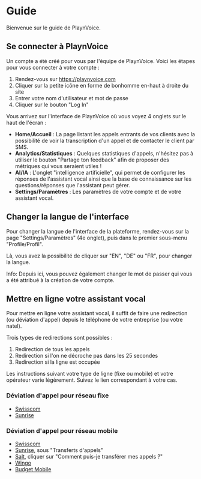 # Guide

Bienvenue sur le guide de PlaynVoice.


## Se connecter à PlaynVoice

Un compte a été créé pour vous par l'équipe de PlaynVoice. Voici les étapes pour vous connecter à votre compte :

1. Rendez-vous sur https://playnvoice.com
2. Cliquer sur la petite icône en forme de bonhomme en-haut à droite du site
3. Entrer votre nom d'utilisateur et mot de passe
4. Cliquer sur le bouton "Log In"

Vous arrivez sur l'interface de PlaynVoice où vous voyez 4 onglets sur le haut de l'écran :
- **Home/Accueil** : La page listant les appels entrants de vos clients avec la possibilité de voir la transcription d'un appel et de contacter le client par SMS.
- **Analytics/Statistiques** : Quelques statistiques d'appels, n'hésitez pas à utiliser le bouton "Partage ton feedback" afin de proposer des métriques qui vous seraient utiles !
- **AI/IA** : L'onglet "intelligence artificielle", qui permet de configurer les réponses de l'assistant vocal ainsi que la base de connaissance sur les questions/réponses que l'assistant peut gérer.
- **Settings/Paramètres** : Les paramètres de votre compte et de votre assistant vocal.


## Changer la langue de l'interface

Pour changer la langue de l'interface de la plateforme, rendez-vous sur la page "Settings/Paramètres" (4e onglet), puis dans le premier sous-menu "Profile/Profil".

Là, vous avez la possibilité de cliquer sur "EN", "DE" ou "FR", pour changer la langue.

Info: Depuis ici, vous pouvez également changer le mot de passer qui vous a été attribué à la création de votre compte.


## Mettre en ligne votre assistant vocal

Pour mettre en ligne votre assistant vocal, il suffit de faire une redirection  (ou déviation d'appel) depuis le téléphone de votre entreprise (ou votre natel).

Trois types de redirections sont possibles :

1) Redirection de tous les appels
2) Redirection si l'on ne décroche pas dans les 25 secondes
3) Redirection si la ligne est occupée

Les instructions suivant votre type de ligne (fixe ou mobile) et votre opérateur varie légèrement. Suivez le lien correspondant à votre cas.

### Déviation d'appel pour réseau fixe

- [Swisscom](https://www.swisscom.ch/fr/clients-prives/aide/reseau-fixe/rester-joignable.html)
- [Sunrise](https://www.sunrise.ch/fr/support/telephonie-fixe/utiliser-le-reseau-fixe/transferer-des-appels)

### Déviation d'appel pour réseau mobile

- [Swisscom](https://www.swisscom.ch/fr/clients-prives/aide/reseau-fixe/rester-joignable.html#tabs-62d994a7f6%5Bselected%5D=tab_1629791926374&tabs-e0d0f148a3%5Bselected%5D=tab_1629791926374)
- [Sunrise](https://www.sunrise.ch/fr/support/mobile/utilisation-et-parametres/parametres-appel), sous "Transferts d'appels"
- [Salt](https://www.salt.ch/fr/help/home/telephony), cliquer sur "Comment puis-je transférer mes appels ?"
- [Wingo](https://www.wingo.ch/fr/mobile-utiliser-reparer/est-il-possible-de-transferer-des-appels-sur-mon-telephone-mobile)
- [Budget Mobile](https://shop.m-budget.migros.ch/fr/comment-puis-je-activer-un-renvoi-des-appels-sur-mon-telephone-portable)
